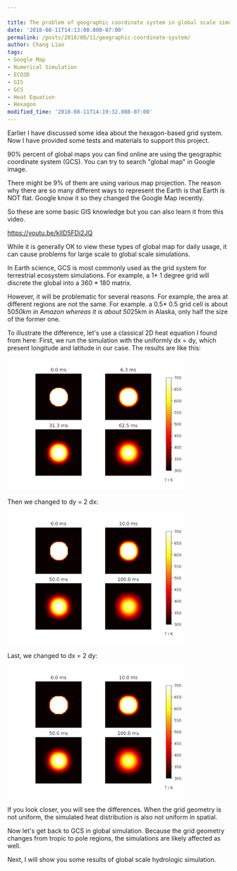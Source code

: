 ```yaml
---
 
title: The problem of geographic coordinate system in global scale simulation
date: '2018-08-11T14:13:00.000-07:00'
permalink: /posts/2018/08/11/geographic-coordinate-system/
author: Chang Liao
tags:
- Google Map
- Numerical Simulation
- ECO3D
- GIS
- GCS
- Heat Equation
- Hexagon
modified_time: '2018-08-11T14:19:32.808-07:00'
---
```


Earlier I have discussed some idea about the hexagon-based grid system. Now I have provided some tests and materials to support this project.

90% percent of global maps you can find online are using the geographic coordinate system (GCS). You can try to search "global map" in Google image.

There might be 9% of them are using various map projection.
The reason why there are so many different ways to represent the Earth is that Earth is NOT flat. Google know it so they changed the Google Map recently.

So these are some basic GIS knowledge but you can also learn it from this video.

https://youtu.be/kIID5FDi2JQ

While it is generally OK to view these types of global map for daily usage, it can cause problems for large scale to global scale simulations.

In Earth science, GCS is most commonly used as the grid system for terrestrial ecosystem simulations. For example, a 1* 1 degree grid will discrete the global into a 360 * 180 matrix.

However, it will be problematic for several reasons.
For example, the area at different regions are not the same. For example. a 0.5* 0.5 grid cell is about 50*50km in Amazon whereas it is about 50*25km in Alaska, only half the size of the former one.

To illustrate the difference, let's use a classical 2D heat equation I found from here:
First, we run the simulation with the uniformly dx = dy, which present longitude and latitude in our case. The results are like this:

![Figure 1](https://github.com/changliao/science/blob/main/_figure/hexwatershed/spatial_distortion01.png?raw=true)


Then we changed to dy = 2 dx: 

![Figure 2](https://github.com/changliao/science/blob/main/_figure/hexwatershed/spatial_distortion02.png?raw=true)


Last, we changed to dx = 2 dy:

![Figure 3](https://github.com/changliao/science/blob/main/_figure/hexwatershed/spatial_distortion03.png?raw=true)


If you look closer, you will see the differences. When the grid geometry is not uniform, the simulated heat distribution is also not uniform in spatial.

Now let's get back to GCS in global simulation. Because the grid geometry changes from tropic to pole regions, the simulations are likely affected as well.

Next, I will show you some results of global scale hydrologic simulation.